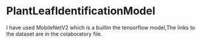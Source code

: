 # PlantLeafIdentificationModel
I have used MobileNetV2 which is a builtin the tensorflow model,The links to the dataset are in the colaboratory file.
